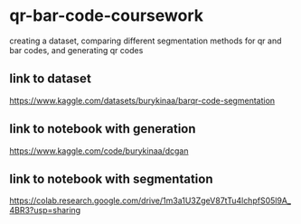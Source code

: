 # qr-bar-code-coursework
creating a dataset, comparing different segmentation methods for qr and bar codes, and generating qr codes

## link to dataset
https://www.kaggle.com/datasets/burykinaa/barqr-code-segmentation

## link to notebook with generation
https://www.kaggle.com/code/burykinaa/dcgan

## link to notebook with segmentation
https://colab.research.google.com/drive/1m3a1U3ZgeV87tTu4lchpfS05l9A_4BR3?usp=sharing
